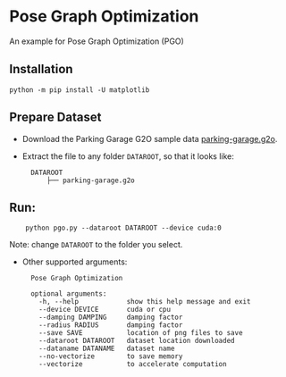 # Pose Graph Optimization

An example for Pose Graph Optimization (PGO)

## Installation

    python -m pip install -U matplotlib

## Prepare Dataset

* Download the Parking Garage G2O sample data [parking-garage.g2o](https://www.dropbox.com/s/zu23p8d522qccor/parking-garage.g2o?dl=0).
* Extract the file to any folder `DATAROOT`, so that it looks like:

        DATAROOT
            ├── parking-garage.g2o

## Run:

        python pgo.py --dataroot DATAROOT --device cuda:0

Note: change `DATAROOT` to the folder you select.


* Other supported arguments:

        Pose Graph Optimization

        optional arguments:
          -h, --help            show this help message and exit
          --device DEVICE       cuda or cpu
          --damping DAMPING     damping factor
          --radius RADIUS       damping factor
          --save SAVE           location of png files to save
          --dataroot DATAROOT   dataset location downloaded
          --dataname DATANAME   dataset name
          --no-vectorize        to save memory
          --vectorize           to accelerate computation
